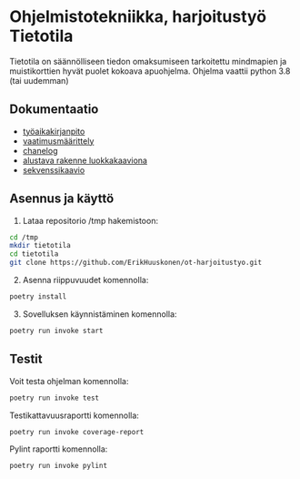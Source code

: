 
# Ohjelmistotekniikka, harjoitustyö Tietotila 

Tietotila on säännölliseen tiedon omaksumiseen tarkoitettu mindmapien ja muistikorttien hyvät puolet kokoava apuohjelma. Ohjelma vaattii python 3.8 (tai uudemman) 

## Dokumentaatio 

- [työaikakirjanpito](https://github.com/ErikHuuskonen/ot-harjoitustyo/blob/main/dokumentaatio/tyoaikakirjanpito.md)
- [vaatimusmäärittely](https://github.com/ErikHuuskonen/ot-harjoitustyo/blob/main/dokumentaatio/vaatimusmaarittely.md)
- [chanelog](https://github.com/ErikHuuskonen/ot-harjoitustyo/blob/main/dokumentaatio/changelog.md)
- [alustava rakenne luokkakaaviona](https://github.com/ErikHuuskonen/ot-harjoitustyo/blob/main/dokumentaatio/alustava_luokkakaavio.md)
- [sekvenssikaavio](https://github.com/ErikHuuskonen/ot-harjoitustyo/blob/main/dokumentaatio/sekvenssikaavio.md)
## Asennus ja käyttö

1. Lataa repositorio /tmp hakemistoon:

```bash
cd /tmp
mkdir tietotila
cd tietotila
git clone https://github.com/ErikHuuskonen/ot-harjoitustyo.git
```
2. Asenna riippuvuudet komennolla: 

```bash
poetry install
```

3. Sovelluksen käynnistäminen komennolla:

```bash
poetry run invoke start
```

## Testit

Voit testa ohjelman komennolla: 

```bash
poetry run invoke test
```

Testikattavuusraportti komennolla: 

```bash
poetry run invoke coverage-report
```

Pylint raportti komennolla: 

```bash
poetry run invoke pylint
```

